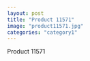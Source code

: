 ```yaml
---
layout: post
title: "Product 11571"
image: "product11571.jpg"
categories: "category1"
---
```

Product 11571
